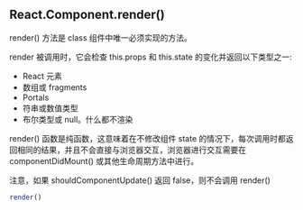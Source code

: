 
## React.Component.render()
render() 方法是 class 组件中唯一必须实现的方法。

render 被调用时，它会检查 this.props 和 this.state 的变化并返回以下类型之一:
* React 元素
* 数组或 fragments
* Portals
* 符串或数值类型
* 布尔类型或 null。什么都不渲染

render() 函数是纯函数，这意味着在不修改组件 state 的情况下，每次调用时都返回相同的结果，并且不会直接与浏览器交互，浏览器进行交互需要在 componentDidMount() 或其他生命周期方法中进行。

注意，如果 shouldComponentUpdate() 返回 false，则不会调用 render()
```js
render()
```